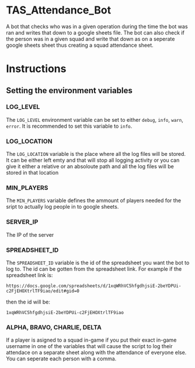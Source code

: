 # TAS_Attendance_Bot
A bot that checks who was in a given operation during the time the bot was ran and writes that down to a google sheets file. The bot can also check if the person was in a given squad and write that down as on a seperate google sheets sheet thus creating a squad attendance sheet.

# Instructions
## Setting the environment variables
### LOG_LEVEL
The `LOG_LEVEL` environment variable can be set to either `debug`, `info`, `warn`, `error`. It is recommended to set this variable to `info`.
### LOG_LOCATION
The `LOG_LOCATION` variable is the place where all the log files will be stored. It can be either left emty and that will stop all logging activity or you can give it either a relative or an absoloute path and all the log files will be stored in that location
### MIN_PLAYERS
The `MIN_PLAYERS` variable defines the ammount of players needed for the sript to actually log people in to google sheets.
### SERVER_IP
The IP of the server
### SPREADSHEET_ID
The `SPREADSHEET_ID` variable is the id of the spreadsheet you want the bot to log to. The id can be gotten from the spreadsheet link. For example if the spreadsheet link is:

`https://docs.google.com/spreadsheets/d/1xqWRhVC5hfgdhjsiE-2beYDPUi-c2FjEHOXtrlTF9iao/edit#gid=0`

then the id will be:

`1xqWRhVC5hfgdhjsiE-2beYDPUi-c2FjEHOXtrlTF9iao`
### ALPHA, BRAVO, CHARLIE, DELTA
If a player is asigned to a squad in-game if you put their exact in-game username in one of the variables that will cause the script to log their attendace on a separate sheet along with the attendance of everyone else. You can seperate each person with a comma.
